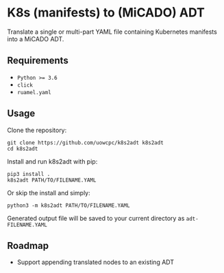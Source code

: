 # K8s (manifests) to (MiCADO) ADT

Translate a single or multi-part YAML file containing
Kubernetes manifests into a MiCADO ADT.

## Requirements

- `Python >= 3.6`
- `click`
- `ruamel.yaml`

## Usage

Clone the repository:

    git clone https://github.com/uowcpc/k8s2adt k8s2adt
    cd k8s2adt

Install and run k8s2adt with pip:

    pip3 install .
    k8s2adt PATH/TO/FILENAME.YAML

Or skip the install and simply:

    python3 -m k8s2adt PATH/TO/FILENAME.YAML

Generated output file will be saved to your current directory as `adt-FILENAME.YAML` 

## Roadmap

- Support appending translated nodes to an existing ADT